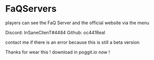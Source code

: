 # FaQServers
players can see the FaQ Server and the official website via the menu 

Discord: InSaneClienT#4484
Github: oc441Real

contact me if there is an error
because this is still a beta version

Thanks for wear this !
download in poggit.io now !
